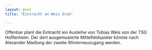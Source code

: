 ```yaml
---
layout: post
title: "Eintracht an Weis dran"

---
```


Offenbar plant die Eintracht ein Ausleihe von Tobias Weis von der TSG Hoffenheim. Der dort ausgemusterte Mittelfeldspieler könnte nach Alexander Madlung der zweite Winterneuzugang werden.


